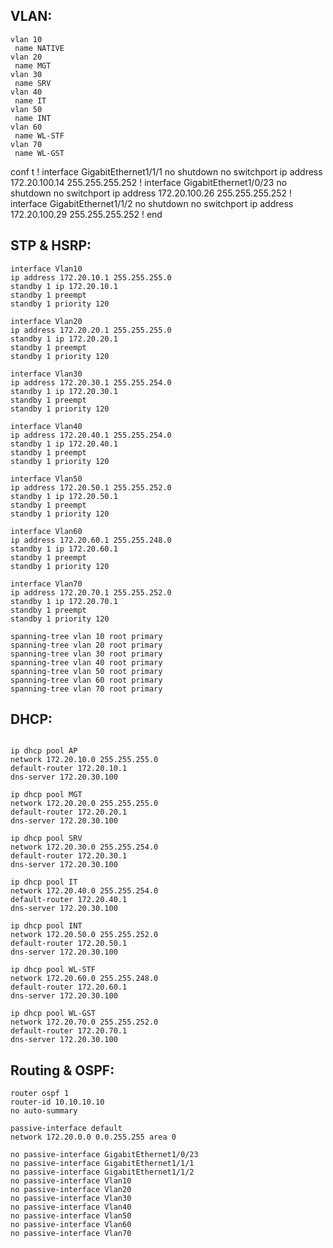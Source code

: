

## VLAN:

```CiscoIOS
vlan 10
 name NATIVE
vlan 20
 name MGT
vlan 30
 name SRV
vlan 40
 name IT
vlan 50
 name INT
vlan 60
 name WL-STF
vlan 70
 name WL-GST
```
conf t
!
interface GigabitEthernet1/1/1
 no shutdown
 no switchport
 ip address 172.20.100.14 255.255.255.252
!
interface GigabitEthernet1/0/23
 no shutdown
 no switchport
 ip address 172.20.100.26 255.255.255.252
!
interface GigabitEthernet1/1/2
 no shutdown
 no switchport
 ip address 172.20.100.29 255.255.255.252
!
end

## STP & HSRP:

```CiscoIOS
interface Vlan10
ip address 172.20.10.1 255.255.255.0
standby 1 ip 172.20.10.1
standby 1 preempt
standby 1 priority 120

interface Vlan20
ip address 172.20.20.1 255.255.255.0
standby 1 ip 172.20.20.1
standby 1 preempt
standby 1 priority 120

interface Vlan30
ip address 172.20.30.1 255.255.254.0
standby 1 ip 172.20.30.1
standby 1 preempt
standby 1 priority 120

interface Vlan40
ip address 172.20.40.1 255.255.254.0
standby 1 ip 172.20.40.1
standby 1 preempt
standby 1 priority 120

interface Vlan50
ip address 172.20.50.1 255.255.252.0
standby 1 ip 172.20.50.1
standby 1 preempt
standby 1 priority 120

interface Vlan60
ip address 172.20.60.1 255.255.248.0
standby 1 ip 172.20.60.1
standby 1 preempt
standby 1 priority 120

interface Vlan70
ip address 172.20.70.1 255.255.252.0
standby 1 ip 172.20.70.1
standby 1 preempt
standby 1 priority 120

spanning-tree vlan 10 root primary
spanning-tree vlan 20 root primary
spanning-tree vlan 30 root primary
spanning-tree vlan 40 root primary
spanning-tree vlan 50 root primary
spanning-tree vlan 60 root primary
spanning-tree vlan 70 root primary
```

## DHCP:

```CiscoIOS

ip dhcp pool AP
network 172.20.10.0 255.255.255.0
default-router 172.20.10.1
dns-server 172.20.30.100

ip dhcp pool MGT
network 172.20.20.0 255.255.255.0
default-router 172.20.20.1
dns-server 172.20.30.100

ip dhcp pool SRV
network 172.20.30.0 255.255.254.0
default-router 172.20.30.1
dns-server 172.20.30.100

ip dhcp pool IT
network 172.20.40.0 255.255.254.0
default-router 172.20.40.1
dns-server 172.20.30.100

ip dhcp pool INT
network 172.20.50.0 255.255.252.0
default-router 172.20.50.1
dns-server 172.20.30.100

ip dhcp pool WL-STF
network 172.20.60.0 255.255.248.0
default-router 172.20.60.1
dns-server 172.20.30.100

ip dhcp pool WL-GST
network 172.20.70.0 255.255.252.0
default-router 172.20.70.1
dns-server 172.20.30.100
```

## Routing & OSPF:

```CiscoIOS
router ospf 1
router-id 10.10.10.10
no auto-summary

passive-interface default
network 172.20.0.0 0.0.255.255 area 0

no passive-interface GigabitEthernet1/0/23
no passive-interface GigabitEthernet1/1/1
no passive-interface GigabitEthernet1/1/2
no passive-interface Vlan10
no passive-interface Vlan20
no passive-interface Vlan30
no passive-interface Vlan40
no passive-interface Vlan50
no passive-interface Vlan60
no passive-interface Vlan70
```

